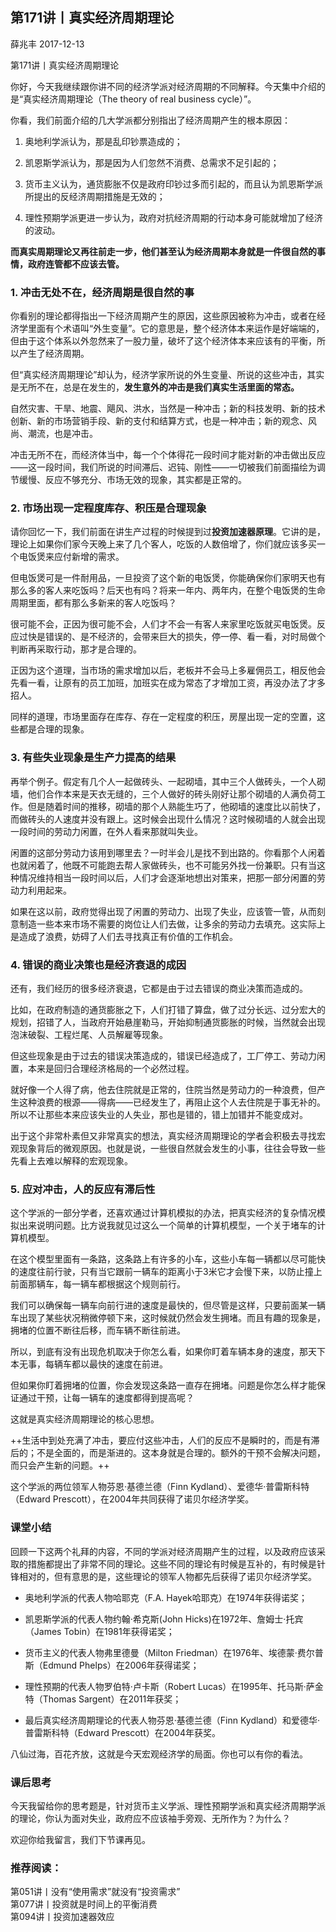 
## 第171讲丨真实经济周期理论


薛兆丰
2017-12-13

第171讲丨真实经济周期理论


你好，今天我继续跟你讲不同的经济学派对经济周期的不同解释。今天集中介绍的是“真实经济周期理论（The theory of real business cycle）”。

你看，我们前面介绍的几大学派都分别指出了经济周期产生的根本原因：

1. 奥地利学派认为，那是乱印钞票造成的；

2. 凯恩斯学派认为，那是因为人们忽然不消费、总需求不足引起的；

3. 货币主义认为，通货膨胀不仅是政府印钞过多而引起的，而且认为凯恩斯学派所提出的反经济周期措施是无效的；

4. 理性预期学派更进一步认为，政府对抗经济周期的行动本身可能就增加了经济的波动。

**而真实周期理论又再往前走一步，他们甚至认为经济周期本身就是一件很自然的事情，政府连管都不应该去管。**

### 1. 冲击无处不在，经济周期是很自然的事

你看别的理论都得指出一下经济周期产生的原因，这些原因被称为冲击，或者在经济学里面有个术语叫“外生变量”。它的意思是，整个经济体本来运作是好端端的，但由于这个体系以外忽然来了一股力量，破坏了这个经济体本来应该有的平衡，所以产生了经济周期。

但“真实经济周期理论”却认为，经济学家所说的外生变量、所说的这些冲击，其实是无所不在，总是在发生的，**发生意外的冲击是我们真实生活里面的常态。**

自然灾害、干旱、地震、飓风、洪水，当然是一种冲击；新的科技发明、新的技术创新、新的市场营销手段、新的支付和结算方式，也是一种冲击；新的观念、风尚、潮流，也是冲击。

冲击无所不在，而经济体当中，每一个个体得花一段时间才能对新的冲击做出反应——这一段时间，我们所说的时间滞后、迟钝、刚性——一切被我们前面描绘为调节缓慢、反应不够充分、市场无效的现象，其实都是正常的。

### 2. 市场出现一定程度库存、积压是合理现象

请你回忆一下，我们前面在讲生产过程的时候提到过**投资加速器原理**。它讲的是，理论上如果你们家今天晚上来了几个客人，吃饭的人数倍增了，你们就应该多买一个电饭煲来应付新增的需求。

但电饭煲可是一件耐用品，一旦投资了这个新的电饭煲，你能确保你们家明天也有那么多的客人来吃饭吗？后天也有吗？将来一年内、两年内，在整个电饭煲的生命周期里面，都有那么多新来的客人吃饭吗？

很可能不会，正因为很可能不会，人们才不会一有客人来家里吃饭就买电饭煲。反应过快是错误的、是不经济的，会带来巨大的损失，停一停、看一看，对时局做个判断再采取行动，那才是合理的。

正因为这个道理，当市场的需求增加以后，老板并不会马上多雇佣员工，相反他会先看一看，让原有的员工加班，加班实在成为常态了才增加工资，再没办法了才多招人。

同样的道理，市场里面存在库存、存在一定程度的积压，房屋出现一定的空置，这些都是合理的现象。

### 3. 有些失业现象是生产力提高的结果

再举个例子。假定有几个人一起做砖头、一起砌墙，其中三个人做砖头，一个人砌墙，他们合作本来是天衣无缝的，三个人做好的砖头刚好让那个砌墙的人满负荷工作。但是随着时间的推移，砌墙的那个人熟能生巧了，他砌墙的速度比以前快了，而做砖头的人速度并没有跟上。这时候会出现什么情况？这时候砌墙的人就会出现一段时间的劳动力闲置，在外人看来那就叫失业。

闲置的这部分劳动力该用到哪里去？一时半会儿是找不到出路的。你看那个人闲着也就闲着了，他既不可能跑去帮人家做砖头，也不可能另外找一份兼职。只有当这种情况维持相当一段时间以后，人们才会逐渐地想出对策来，把那一部分闲置的劳动力利用起来。

如果在这以前，政府觉得出现了闲置的劳动力、出现了失业，应该管一管，从而刻意制造一些本来市场不需要的岗位让人们去做，让多余的劳动力去填充。这实际上是造成了浪费，妨碍了人们去寻找真正有价值的工作机会。

### 4. 错误的商业决策也是经济衰退的成因

还有，我们经历的很多经济衰退，它都是由于过去错误的商业决策而造成的。

比如，在政府制造的通货膨胀之下，人们打错了算盘，做了过分长远、过分宏大的规划，招错了人，当政府开始悬崖勒马，开始抑制通货膨胀的时候，当然就会出现泡沫破裂、工程烂尾、人员解雇等现象。

但这些现象是由于过去的错误决策造成的，错误已经造成了，工厂停工、劳动力闲置，本来是回归合理经济格局的一个必然过程。

就好像一个人得了病，他去住院就是正常的，住院当然是劳动力的一种浪费，但产生这种浪费的根源——得病——已经发生了，再阻止这个人去住院是于事无补的。所以不让那些本来应该失业的人失业，那也是错的，错上加错并不能变成对。

出于这个非常朴素但又非常真实的想法，真实经济周期理论的学者会积极去寻找宏观现象背后的微观原因。也就是说，一些很自然就会发生的小事，往往会导致一些先看上去难以解释的宏观现象。

### 5. 应对冲击，人的反应有滞后性

这个学派的一部分学者，还喜欢通过计算机模拟的办法，把真实经济的复杂情况模拟出来说明问题。比方说我就见过这么一个简单的计算机模型，一个关于堵车的计算机模型。

在这个模型里面有一条路，这条路上有许多的小车，这些小车每一辆都以尽可能快的速度往前行驶，只有当它跟前一辆车的距离小于3米它才会慢下来，以防止撞上前面那辆车，每一辆车都根据这个规则前行。

我们可以确保每一辆车向前行进的速度是最快的，但尽管是这样，只要前面某一辆车出现了某些状况稍微停顿下来，这时候就仍然会发生拥堵。而且有趣的现象是，拥堵的位置不断往后移，而车辆不断往前进。

所以，到底有没有出现危机取决于你怎么看，如果你盯着车辆本身的速度，那天下本无事，每辆车都以最快的速度在前进。

但如果你盯着拥堵的位置，你会发现这条路一直存在拥堵。问题是你怎么样才能保证通过干预，让每一辆车的速度都得到提高呢？

这就是真实经济周期理论的核心思想。

++生活中到处充满了冲击，要应付这些冲击，人们的反应不是瞬时的，而是有滞后的；不是全面的，而是渐进的。这本身就是合理的。额外的干预不会解决问题，而只会产生新的问题。++

这个学派的两位领军人物芬恩·基德兰德（Finn Kydland）、爱德华·普雷斯科特（Edward Prescott），在2004年共同获得了诺贝尔经济学奖。

### 课堂小结

回顾一下这两个礼拜的内容，不同的学派对经济周期产生的过程，以及政府应该采取的措施都提出了非常不同的理论。这些不同的理论有时候是互补的，有时候是针锋相对的，但有意思的是，这些理论的领军人物都先后获得了诺贝尔经济学奖。

- 奥地利学派的代表人物哈耶克（F.A. Hayek哈耶克）在1974年获得诺奖；

- 凯恩斯学派的代表人物约翰·希克斯(John Hicks)在1972年、詹姆士·托宾（James Tobin）在1981年获得诺奖；

- 货币主义的代表人物弗里德曼（Milton Friedman）在1976年、埃德蒙·费尔普斯（Edmund Phelps）在2006年获得诺奖；

- 理性预期的代表人物罗伯特·卢卡斯（Robert Lucas）在1995年、托马斯·萨金特（Thomas Sargent）在2011年获奖；

- 最后真实经济周期理论的代表人物芬恩·基德兰德（Finn Kydland）和爱德华·普雷斯科特（Edward Prescott）在2004年获奖。

八仙过海，百花齐放，这就是今天宏观经济学的局面。你也可以有你的看法。

### 课后思考

今天我留给你的思考题是，针对货币主义学派、理性预期学派和真实经济周期学派的理论，你认为面对失业，政府应不应该袖手旁观、无所作为？为什么？

欢迎你给我留言，我们下节课再见。

### 推荐阅读：

第051讲丨没有“使用需求”就没有“投资需求”  
第077讲丨投资就是时间上的平衡消费  
第094讲丨投资加速器效应  

